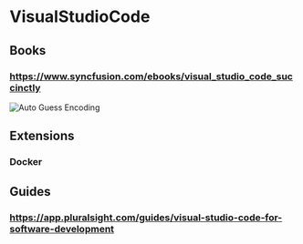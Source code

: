 # VisualStudioCode
## Books
### https://www.syncfusion.com/ebooks/visual_studio_code_succinctly
![Auto Guess Encoding](https://snipboard.io/36Txfc.jpg)
## Extensions
### Docker
## Guides
### https://app.pluralsight.com/guides/visual-studio-code-for-software-development
